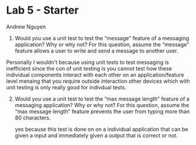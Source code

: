 # Lab 5 - Starter
Andrew Nguyen



1) Would you use a unit test to test the “message” feature of a messaging application? Why or why not? For this question, assume the “message” feature allows a user to write and send a message to another user.

Personally I wouldn't because using unit tests to test messaging is inefficient since the con of unit testing is you cannot test how these individual components interact with each other on an application/feature level menaing that you require outside interaction other devices which with unit testing is only really good for indivdual tests.

2) Would you use a unit test to test the “max message length” feature of a messaging application? Why or why not? For this question, assume the “max message length” feature prevents the user from typing more than 80 characters.

   yes because this test is done on on a individual application that can be given a input and immediately given a output that is correct or not.
